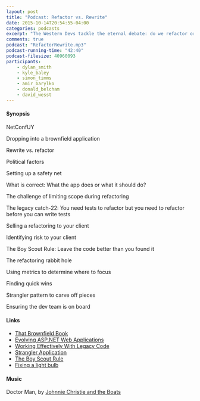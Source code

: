 ```yaml
---
layout: post
title: "Podcast: Refactor vs. Rewrite"
date: 2015-10-14T20:54:55-04:00
categories: podcasts
excerpt: "The Western Devs tackle the eternal debate: do we refactor or rewrite?"
comments: true
podcast: "RefactorRewrite.mp3"
podcast-running-time: "42:40"
podcast-filesize: 40960093
participants: 
    - dylan_smith
    - kyle_baley
    - simon_timms
    - amir_barylko
    - donald_belcham
    - david_wesst
---
```


#### Synopsis

NetConfUY

Dropping into a brownfield application

Rewrite vs. refactor

Political factors

Setting up a safety net 

What is correct: What the app does or what it should do?

The challenge of limiting scope during refactoring

The legacy catch-22: You need tests to refactor but you need to refactor before you can write tests

Selling a refactoring to your client

Identifying risk to your client

The Boy Scout Rule: Leave the code better than you found it

The refactoring rabbit hole

Using metrics to determine where to focus

Finding quick wins

Strangler pattern to carve off pieces

Ensuring the dev team is on board 

#### Links

* [That Brownfield Book](https://leanpub.com/thatbrownfieldbook)
* [Evolving ASP.NET Web Applications](https://leanpub.com/evolvinglegacyaspnetapplications)
* [Working Effectively With Legacy Code](http://www.amazon.com/Working-Effectively-Legacy-Michael-Feathers/dp/0131177052)
* [Strangler Application](http://www.martinfowler.com/bliki/StranglerApplication.html)
* [The Boy Scout Rule](http://programmer.97things.oreilly.com/wiki/index.php/The_Boy_Scout_Rule)
* [Fixing a light bulb](http://www.dailymotion.com/video/x2gp98t)

#### Music

Doctor Man, by [Johnnie Christie and the Boats](https://www.youtube.com/user/jwcchristie)

